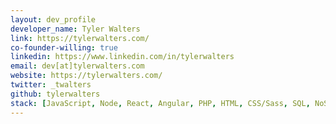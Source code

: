 ```yaml
---
layout: dev_profile
developer_name: Tyler Walters
link: https://tylerwalters.com/
co-founder-willing: true
linkedin: https://www.linkedin.com/in/tylerwalters
email: dev[at]tylerwalters.com
website: https://tylerwalters.com/
twitter: _twalters
github: tylerwalters
stack: [JavaScript, Node, React, Angular, PHP, HTML, CSS/Sass, SQL, NoSQL, Docker]
---
```


